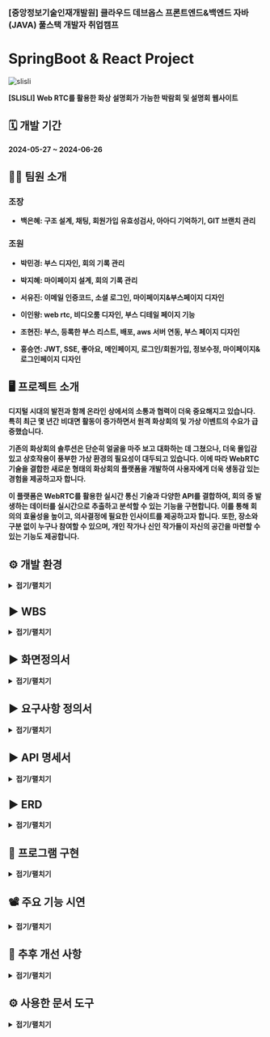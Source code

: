 ### [중앙정보기술인재개발원] 클라우드 데브옵스 프론트엔드&백엔드 자바(JAVA) 풀스택 개발자 취업캠프
# SpringBoot & React Project
![slisli](https://github.com/dmsp0/slisli_frontend/assets/156063957/bec63d81-fbfd-47e8-94c1-81a116cd3a64)


<strong>[SLISLI] Web RTC를 활용한 화상 설명회가 가능한 박람회 및 설명회 웹사이트   
## 🗓 개발 기간  
<strong> 2024-05-27 ~ 2024-06-26   

## 💁‍♀️ 팀원 소개   
### 조장

*  백은혜: 구조 설계, 채팅, 회원가입 유효성검사, 아아디 기억하기, GIT 브랜치 관리  

### 조원

*  박민경: 부스 디자인, 회의 기록 관리

*  박지혜: 마이페이지 설계, 회의 기록 관리

*  서유진: 이메일 인증코드, 소셜 로그인, 마이페이지&부스페이지 디자인

*  이인왕: web rtc, 비디오룸 디자인, 부스 디테일 페이지 기능

*  조현진: 부스, 등록한 부스 리스트, 배포, aws 서버 연동, 부스 페이지 디자인

*  홍승연: JWT, SSE, 좋아요, 메인페이지, 로그인/회원가입, 정보수정, 마이페이지&로그인페이지 디자인   
  


## 🖥 프로젝트 소개
디지털 시대의 발전과 함께 온라인 상에서의 소통과 협력이 더욱 중요해지고 있습니다. 특히 최근 몇 년간 비대면 활동이 증가하면서 원격 화상회의 및 가상 이벤트의 수요가 급증했습니다.

기존의 화상회의 솔루션은 단순히 얼굴을 마주 보고 대화하는 데 그쳤으나, 더욱 몰입감 있고 상호작용이 풍부한 가상 환경의 필요성이 대두되고 있습니다. 이에 따라 WebRTC 기술을 결합한 새로운 형태의 화상회의 플랫폼을 개발하여 사용자에게 더욱 생동감 있는 경험을 제공하고자 합니다.

이 플랫폼은 WebRTC를 활용한 실시간 통신 기술과 다양한 API를 결합하여, 회의 중 발생하는 데이터를 실시간으로 추출하고 분석할 수 있는 기능을 구현합니다. 이를 통해 회의의 효율성을 높이고, 의사결정에 필요한 인사이트를 제공하고자 합니다. 또한, 장소와 구분 없이 누구나 참여할 수 있으며, 개인 작가나 신인 작가들이 자신의 공간을 마련할 수 있는 기능도 제공합니다.



## ⚙️ 개발 환경
<details>
<summary>접기/펼치기</summary>

  
![7](https://github.com/dmsp0/slisli_frontend/assets/156063957/dbaf9fd4-21ed-4c18-ac86-02a1a6c41104)   
</details>


## ▶️ WBS
<details>
<summary>접기/펼치기</summary>
  
![10](https://github.com/dmsp0/slisli_frontend/assets/156063957/34a3d46e-0e5b-44bd-911b-43065cc89164)   
</details>


## ▶️ 화면정의서
<details>
<summary>접기/펼치기</summary>
  
![11](https://github.com/dmsp0/slisli_frontend/assets/156063957/b3758061-6f7c-4d4b-adae-e8ee9e0d2772)   
</details>


## ▶️ 요구사항 정의서
<details>
<summary>접기/펼치기</summary>
  
![요구사항정의서](https://github.com/dmsp0/slisli_frontend/assets/156063957/9c3fdec6-990c-4bb2-a687-ad326469ae0d)   
</details>

## ▶️ API 명세서 
<details>
<summary>접기/펼치기</summary>

![slisli](https://github.com/dmsp0/slisli_frontend/assets/156063957/33e9003f-68d6-4103-82e2-8525e97a6d85)

![slisli (1)](https://github.com/dmsp0/slisli_frontend/assets/156063957/13f18ff4-6044-4e11-9a27-0b9f9de9ef3a)   
</details>

## ▶️ ERD
<details>
<summary>접기/펼치기</summary>
  
![KakaoTalk_20240625_161550396](https://github.com/dmsp0/slisli_frontend/assets/156063957/45e4ee4f-48fd-4dc3-8fb7-e28aa869ea59)   
</details>

## 💾 프로그램 구현
<details>
<summary>접기/펼치기</summary>
  
### 1.메인 페이지 
- 부스, 개최자, 유저 수 카운팅  
- framer 를 활용한 animation  
![image](https://github.com/dmsp0/slisli_frontend/assets/156065910/42f6b4e2-f0f3-457d-8395-933b65a4fc2e)   

### 2.사용자 인증
- 회원가입 코드  
- 이메일 인증 코드  
![image](https://github.com/dmsp0/slisli_frontend/assets/156065910/aa803843-080c-4c9f-b31e-9dca6719102c)   

- 로그인 코드  
![image](https://github.com/dmsp0/slisli_frontend/assets/156065910/ae3b8e21-eb2a-4470-8954-5a9840b657d5)  

### 3.소셜 로그인  
- 소셜 로그인 코드  
![image](https://github.com/dmsp0/slisli_frontend/assets/156065910/f27d0639-4bd7-4053-b0ec-8fab8a91669c)  

### 4.정보수정 및 탈퇴  
- 정보수정 코드  
- 정보삭제 후 탈퇴 코드  
![image](https://github.com/dmsp0/slisli_frontend/assets/156065910/8acd4d38-c8a1-4499-b0b9-17454e604794)  

### 5.부스 등록  
- 부스 생성 코드  
![image](https://github.com/dmsp0/slisli_frontend/assets/156065910/1f0d3e10-c5a6-4b60-a3b1-942c29129344)     

### 6.부스 리스트  
- 부스 리스트 코드  
![image](https://github.com/dmsp0/slisli_frontend/assets/156065910/7e7e3fc4-d604-43c3-861c-eb516782cd7f)   
</details>

## 📽 주요 기능 시연
<details>
<summary>접기/펼치기</summary>
  
YouTube 시연 영상  
((https://www.youtube.com/watch?v=yFlFfHi0YKM))  
</details>


## 🔨 추후 개선 사항  
<details>
<summary>접기/펼치기</summary>

1. **녹화 기능**
   - 녹화 기능 API (Agora Recording API, Zoom API 등)를 이용해 회의에 참가하지 못한 이용자에게 회의 녹화본 제공
   
2. **자막 기능**
   - 실시간 자막 기능을 도입하여, 회의 참여자에게 외국어 자막 제공
   - Socket.IO를 사용하여 실시간 통신을 유지하고, Google Cloud Translation API 또는 Microsoft Azure Translator를 활용하여 텍스트를 다른 언어로 번역하여 자막으로 제공

3. **신고 기능**
   - 사용자 편의를 위해 채팅창에 신고기능 도입

4. **향후 계획**
   - 외국어 자막을 제공하여, 외국인들이 시간과 장소에 구애받지 않고 화상 설명회 및 박람회에 참여할 수 있는 환경 제공
   - 한국 이용자에 국한되지 않고 글로벌 사용자들을 대상으로 확장
</details>


## ⚙️ 사용한 문서 도구
<details>
<summary>접기/펼치기</summary>
  
백엔드 : [바로가기](https://github.com/dmsp0/slisli_backend)  
프론트 : [바로가기](https://github.com/dmsp0/slisli_frontend)  
채팅서버 : [바로가기](https://github.com/dmsp0/slisli_chatserver)  
노션 : [바로가기](https://www.notion.so/joongang-slisli/1e80165e962448cba58782823cbcbbdd)  
피그마 : [바로가기](https://www.figma.com/proto/kEE6MULmHvQalmF4K49FpD/Untitled?node-id=0-1&t=sQGXDKfcBaiHP85Q-1)  
구글 드라이브 : [바로가기](https://drive.google.com/drive/u/0/folders/1yi1ZDd0qQ-GlMoYSYhMs02jTzSB34Ptz)
</details>

